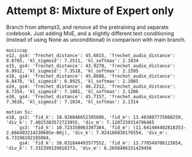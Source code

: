 
# Attempt 8: Mixture of Expert only
Branch from attempt3, and remove all the pretraining and separate codebook. Just adding MoE, and
a slightly different text conditioning (instead of using None as unconditional) in comparison with 
main branch.

    musiccap
    e12, gs4: 'frechet_distance': 45.6015, 'frechet_audio_distance': 8.8765, 'kl_sigmoid': 7.2511, 'kl_softmax': 2.1034
    e15, gs4: 'frechet_distance': 43.9278, 'frechet_audio_distance': 6.9912, 'kl_sigmoid': 7.3518, 'kl_softmax': 2.1595
    e18, gs4: 'frechet_distance': 45.8688, 'frechet_audio_distance': 6.8478, 'kl_sigmoid': 6.9925, 'kl_softmax': 2.1085
    e24, gs4: 'frechet_distance': 46.2312, 'frechet_audio_distance': 8.7354, 'kl_sigmoid': 7.1881, 'kl_softmax': 2.1206
    e30, gs4: 'frechet_distance': 45.7157, 'frechet_audio_distance': 7.3616, 'kl_sigmoid': 7.1034, 'kl_softmax': 2.1314

    motion 5s:
    e18, gs2: 'fid_k': 10.928846652395606, 'fid_m': 13.483807775808259, 'div_k': 7.4025383572723955, 'div_m': 7.1287259314796465
         gs3: 'fid_k': 10.723358063397384, 'fid_m': (11.641404402818353-2.666403214230605e-08j), 'div_k': 7.924166038176554, 'div_m': 6.73196192185084,
         gs4: 'fid_k': 10.031844493577552, 'fid_m': 13.778549700123854, 'div_k': 7.332399139818273, 'div_m': 6.2658486151429456